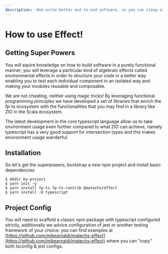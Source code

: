 ```yaml
---
description: 'And write better end to end software, so you can sleep at night!'
---
```


# How to use Effect!

## Getting Super Powers

You will aquire knowledge on how to build software in a purely functional manner, you will leverage a particular kind of algebraic effects called environmental effects in order to structure your code in a better way enabling you to test each individual component in an isolated way and making your modules reusable and composable.

We are not cheating, neither using magic tricks! By leveraging functional programming principles we have developed a set of libraries that enrich the fp-ts ecosystem with the functionalities that you may find in a library like ZIO in the Scala ecosystem.

The latest development in the core typescript language allow us to take environment usage even further compared to what ZIO can achieve, namely typescript has a very good support for intersection types and this makes environment usage wanderful.

## Installation

So let's get the superpowers, bootstrap a new npm project and install basic dependencies

```
$ mkdir my-project
$ yarn init -y
$ yarn install fp-ts fp-ts-contrib @matechs/effect
$ yarn install -D typescript
```

## Project Config

You will need to scaffold a classic npm package with typescript configured strictly, additionally we advice configuration of jest or another testing framework of your choice: you can find examples at [https://github.com/mikearnaldi/matechs-effect](https://github.com/mikearnaldi/matechs-effect) where you can "copy" both tsconfig & jest configs.
